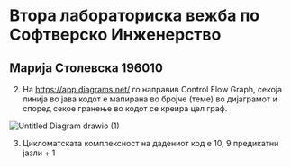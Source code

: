 <h1>Втора лабораториска вежба по Софтверско Инженерство</h1>
</hr>
<h2>Марија Столевска 196010</h2>
</hr>

2. На https://app.diagrams.net/ го направив Control Flow Graph, секоја линија во јава кодот е мапирана во бројче (теме) во дијаграмот и според секое гранење во кодот се креира цел граф.

![Untitled Diagram drawio (1)](https://github.com/marijastolevska/SI_2024_lab2_196010/assets/166936505/0206313c-b268-4dea-a4c2-1ef5fc6a5a7a)

3. Цикломатската комплексност на дадениот код е 10, 9 предикатни јазли + 1

